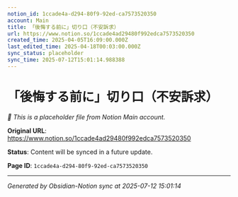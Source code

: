 ```yaml
---
notion_id: 1ccade4a-d294-80f9-92ed-ca7573520350
account: Main
title: 「後悔する前に」切り口（不安訴求）
url: https://www.notion.so/1ccade4ad29480f992edca7573520350
created_time: 2025-04-05T16:09:00.000Z
last_edited_time: 2025-04-18T00:03:00.000Z
sync_status: placeholder
sync_time: 2025-07-12T15:01:14.988388
---
```


# 「後悔する前に」切り口（不安訴求）

*🔄 This is a placeholder file from Notion Main account.*

**Original URL**: https://www.notion.so/1ccade4ad29480f992edca7573520350

**Status**: Content will be synced in a future update.

**Page ID**: `1ccade4a-d294-80f9-92ed-ca7573520350`

---

*Generated by Obsidian-Notion sync at 2025-07-12 15:01:14*
